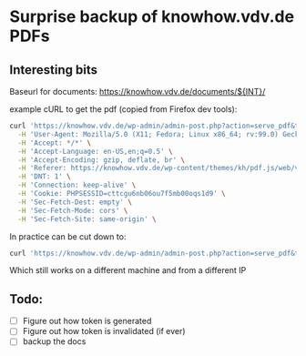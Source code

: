 # Surprise backup of knowhow.vdv.de PDFs

## Interesting bits

Baseurl for documents: https://knowhow.vdv.de/documents/${INT}/

example cURL to get the pdf (copied from Firefox dev tools):

```sh
curl 'https://knowhow.vdv.de/wp-admin/admin-post.php?action=serve_pdf&token=62637013c4106' \
  -H 'User-Agent: Mozilla/5.0 (X11; Fedora; Linux x86_64; rv:99.0) Gecko/20100101 Firefox/99.0' \
  -H 'Accept: */*' \
  -H 'Accept-Language: en-US,en;q=0.5' \
  -H 'Accept-Encoding: gzip, deflate, br' \
  -H 'Referer: https://knowhow.vdv.de/wp-content/themes/kh/pdf.js/web/viewer.html?file=https%3A%2F%2Fknowhow.vdv.de%2Fwp-admin%2Fadmin-post.php%3Faction%3Dserve_pdf%26token%3D62637013c4106' \
  -H 'DNT: 1' \
  -H 'Connection: keep-alive' \
  -H 'Cookie: PHPSESSID=cttcgu6nb06ou7f5mb00oqs1d9' \
  -H 'Sec-Fetch-Dest: empty' \
  -H 'Sec-Fetch-Mode: cors' \
  -H 'Sec-Fetch-Site: same-origin' \
```

In practice can be cut down to:

```sh
curl 'https://knowhow.vdv.de/wp-admin/admin-post.php?action=serve_pdf&token=62637013c4106'
```

Which still works on a different machine and from a different IP

## Todo:

- [ ] Figure out how token is generated
- [ ] Figure out how token is invalidated (if ever)
- [ ] backup the docs

